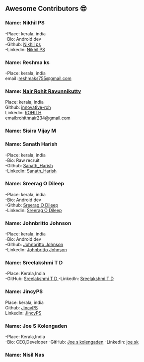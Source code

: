 
## Awesome Contributors :sunglasses:

### Name: Nikhil PS  
 -Place: kerala, india  
 -Bio: Android dev  
 -Github: [Nikhil ps](https://github.com/nikhilpsathyanathan)  
 -Linkedin: [Nikhil PS](https://www.linkedin.com/in/nikhilpsathyanathan/)  

### Name: Reshma ks 
 -Place: kerala, india  
 email :reshmaks755@gmail.com
  
### Name: [Nair Rohit Ravunnikutty](https://github.com/innovative-roh)
  Place: kerala, india    
  Github: [innovative-roh](https://github.com/innovative-roh)  
  Linkedin: [ROHITH](https://www.linkedin.com/in/rohith-nair-38a431166/)  
  email:rohithnair234@gmail.com   
 
### Name: Sisira Vijay M

### Name: Sanath Harish  
-Place: kerala, india  
-Bio: Raw recruit  
-Github: [Sanath_Harish](https://github.com/sanathharish)  
-Linkedin: [Sanath_Harish](https://www.linkedin.com/in/sanathharish/) 

### Name: Sreerag O Dileep  
 -Place: kerala, india  
 -Bio: Android dev  
 -Github: [Sreerag O Dileep](https://github.com/Sreerag-O-Dileep)  
 -Linkedin: [Sreerag O Dileep](https://www.linkedin.com/in/sreerag-dileep)  

 ### Name: Johnbritto Johnson  
 -Place: kerala, india  
 -Bio: Android dev  
 -Github: [Johnbritto Johnson](https://github.com/johnbrittojohnson)  
 -Linkedin: [Johnbritto Johnson](https://www.linkedin.com/in/johnbrittojohnson/) 

### Name:  Sreelakshmi T D  
-Place:  Kerala,India  
-GitHub: [Sreelakshmi T D ](https://github.com/SreelakshmiTD) 
-LinkedIn:  [Sreelakshmi T D](https://www.linkedin.com/in/sreelakshmi-td-87100b13b/)

### Name: JincyPS
  Place: kerala, india    
  Github: [JincyPS](https://github.com/JincyPS)  
  Linkedin: [JincyPS](https://www.linkedin.com/in/JincyPS)  
  
### Name:  Joe S Kolengaden
-Place:  Kerala,India  
-Bio: CEO,Developer
-GitHub: [Joe s kolengaden](https://github.com/joeskolengaden) 
-LinkedIn:  [joe sk](https://www.linkedin.com/in/joe-sk-99826477/)

  
### Name:  Nisil Nas
 
